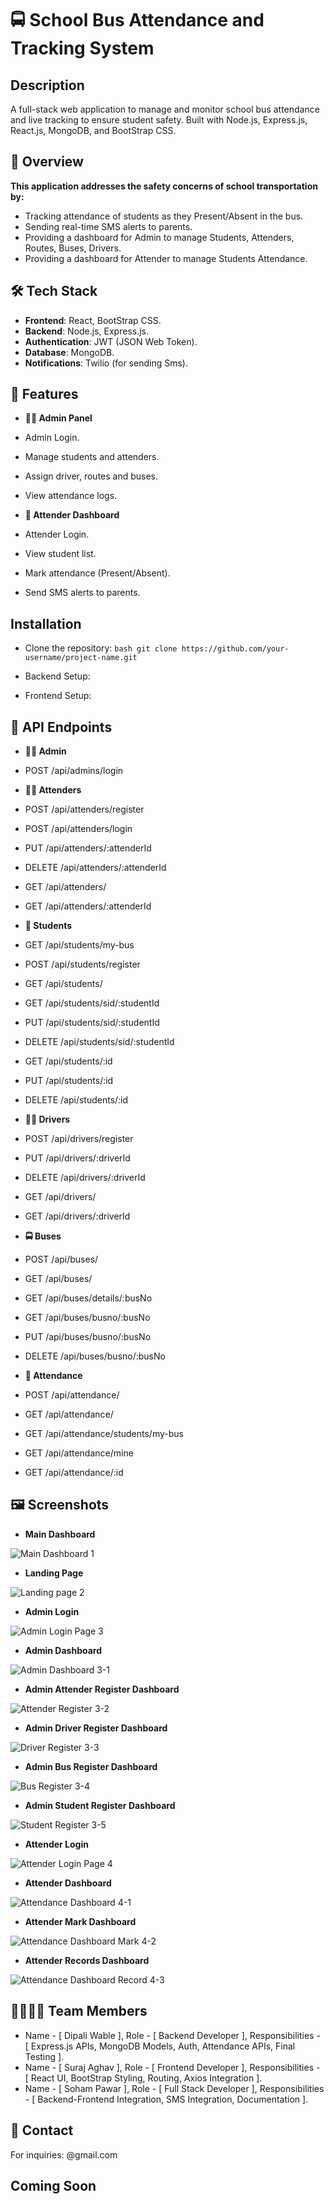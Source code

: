 # 🚍 School Bus Attendance and Tracking System

## Description
A full-stack web application to manage and monitor school bus attendance and live tracking to ensure student safety. Built with Node.js, Express.js, React.js, MongoDB, and BootStrap CSS.

## 🧾 Overview
**This application addresses the safety concerns of school transportation by:**
* Tracking attendance of students as they Present/Absent in the bus.
* Sending real-time SMS alerts to parents.
* Providing a dashboard for Admin to manage Students, Attenders, Routes, Buses, Drivers.
* Providing a dashboard for Attender to manage Students Attendance.

## 🛠 Tech Stack
- **Frontend**: React, BootStrap CSS.
- **Backend**: Node.js, Express.js.
- **Authentication**: JWT (JSON Web Token).
- **Database**: MongoDB.
- **Notifications**: Twilio (for sending Sms).

## 🚀 Features
* **👩‍🏫 Admin Panel**
* Admin Login.
* Manage students and attenders.
* Assign driver, routes and buses.
* View attendance logs.

* **🚌 Attender Dashboard**
* Attender Login.
* View student list.
* Mark attendance (Present/Absent).
* Send SMS alerts to parents.

## Installation
* Clone the repository:
  ```bash git clone https://github.com/your-username/project-name.git ```

* Backend Setup:


* Frontend Setup:



## 🔌 API Endpoints
* **🧑‍💼 Admin**
* POST /api/admins/login

* **🧑‍🏫 Attenders**
* POST /api/attenders/register
* POST /api/attenders/login
* PUT /api/attenders/:attenderId
* DELETE /api/attenders/:attenderId
* GET /api/attenders/
* GET /api/attenders/:attenderId

* **🎒 Students**
* GET /api/students/my-bus
* POST /api/students/register
* GET /api/students/
* GET /api/students/sid/:studentId
* PUT /api/students/sid/:studentId
* DELETE /api/students/sid/:studentId
* GET /api/students/:id
* PUT /api/students/:id
* DELETE /api/students/:id

* **🧑‍✈️ Drivers**
* POST /api/drivers/register
* PUT /api/drivers/:driverId
* DELETE /api/drivers/:driverId
* GET /api/drivers/
* GET /api/drivers/:driverId

* **🚍 Buses**
* POST /api/buses/
* GET /api/buses/
* GET /api/buses/details/:busNo
* GET /api/buses/busno/:busNo
* PUT /api/buses/busno/:busNo
* DELETE /api/buses/busno/:busNo

* **📅 Attendance**
* POST /api/attendance/
* GET /api/attendance/
* GET /api/attendance/students/my-bus
* GET /api/attendance/mine
* GET /api/attendance/:id

## 🖼 Screenshots

* **Main Dashboard**

![Main Dashboard 1](https://github.com/user-attachments/assets/79cae93c-01cf-4f8e-9993-8fa9eb7870bf)


* **Landing Page**

![Landing page 2](https://github.com/user-attachments/assets/d5023e01-2017-44d9-adb0-0599bdf3d84c)


* **Admin Login**

![Admin Login Page 3](https://github.com/user-attachments/assets/20194a25-425b-47a5-b0fa-233959737d5f)


* **Admin Dashboard**

![Admin Dashboard 3-1](https://github.com/user-attachments/assets/ba000c5c-f84f-4a25-a003-ae10456b9059)


* **Admin Attender Register Dashboard**

![Attender Register 3-2](https://github.com/user-attachments/assets/3ac596fe-21ef-4470-9966-396071fb3312)


* **Admin Driver Register Dashboard**

![Driver Register 3-3](https://github.com/user-attachments/assets/4da7f77f-0473-4cd5-bcd1-0006fecc0034)


* **Admin Bus Register Dashboard**

![Bus Register 3-4](https://github.com/user-attachments/assets/675cf4b8-ea98-46c7-a153-ead76561bbd8)


* **Admin Student Register Dashboard**

![Student Register 3-5](https://github.com/user-attachments/assets/f6681e91-3c0c-4ce7-a9fa-5b91c507dc26)


* **Attender Login**

![Attender Login Page 4](https://github.com/user-attachments/assets/19e5a98f-7a4d-400e-b4b6-1668e222485b)


* **Attender Dashboard**

![Attendance Dashboard 4-1](https://github.com/user-attachments/assets/6c01503a-55dc-42ee-9139-5e49238ac0d9)


* **Attender Mark Dashboard**

![Attendance Dashboard Mark 4-2](https://github.com/user-attachments/assets/1ae33135-6e6e-4f43-9196-464f73a8781c)


* **Attender Records Dashboard**

![Attendance Dashboard Record 4-3](https://github.com/user-attachments/assets/8f018d02-c710-416f-a0eb-d93eaff818c6)



## 👨‍👩‍👧‍👦 Team Members
* Name - [ Dipali Wable ], Role - [ Backend Developer ], Responsibilities - [ Express.js APIs, MongoDB Models, Auth, Attendance APIs, Final Testing ].
* Name - [ Suraj Aghav ], Role - [ Frontend Developer ], Responsibilities - [ React UI, BootStrap Styling, Routing, Axios Integration ].
* Name - [ Soham Pawar ], Role - [ Full Stack Developer ], Responsibilities - [ Backend-Frontend Integration, SMS Integration, Documentation ].

## 📧 Contact
For inquiries: @gmail.com

## Coming Soon

